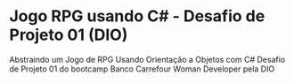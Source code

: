 # Jogo RPG usando C# - Desafio de Projeto 01 (DIO)
 Abstraindo um Jogo de RPG Usando Orientação a Objetos com C#
 Desafio de Projeto 01 do bootcamp Banco Carrefour Woman Developer pela DIO
